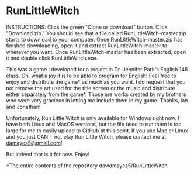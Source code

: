 # RunLittleWitch
INSTRUCTIONS: Click the green "Clone or download" button.  Click "Download zip."  You should see that a file called RunLittleWitch-master.zip starts to download to your computer.  Once RunLittleWitch-master.zip has finished downloading, open it and extract RunLittleWitch-master to wherever you want.  Once RunLittleWitch-master has been extracted, open it and double click RunLittleWitch.exe.

This was a game I developed for a project in Dr. Jennifer Park's English 146 class. Oh, what a joy it is to be able to program for English! Feel free to enjoy and distribute the game* as much as you want. I do request that you not remove the art used for the title screen or the music and distribute either separately from the game*. Those are works created by my brothers who were very gracious in letting me include them in my game. Thanks, Ian and Jonathan!

Unfortunately, Run Little Witch is only available for Windows right now.  I have both Linux and MacOS versions, but the file used to run them is too large for me to easily upload to GitHub at this point.  If you use Mac or Linux and you just CAN'T not play Run Little Witch, please contact me at damayes5@gmail.com!

But indeed that is it for now. Enjoy!

*The entire contents of the repository davidmayes5/RunLittleWitch
